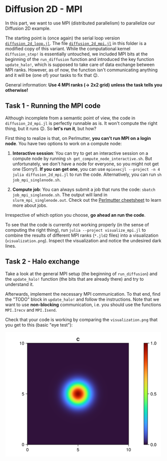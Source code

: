 # Diffusion 2D - MPI

In this part, we want to use MPI (distributed parallelism) to parallelize our Diffusion 2D example.

The starting point is (once again) the serial loop version [`diffusion_2d_loop.jl`](./../diffusion_2d/diffusion_2d_loop.jl). The file [`diffusion_2d_mpi.jl`](./diffusion_2d_mpi.jl) in this folder is a modified copy of this variant. While the computational kernel `diffusion_step!` is essentially untouched, we included MPI bits at the beginning of the `run_diffusion` function and introduced the key function `update_halo!`, which is supposed to take care of data exchange between MPI ranks. However, as of now, the function isn't communicating anything and it will be (one of) your tasks to fix that 😉.

General information: **Use 4 MPI ranks (→ 2x2 grid) unless the task tells you otherwise!**

## Task 1 - Running the MPI code

Although incomplete from a semantic point of view, the code in `diffusion_2d_mpi.jl` is perfectly runnable as is. It won't compute the right thing, but it runs 😉. So **let's run it**, but how?

First thing to realize is that, on Perlmutter, **you can't run MPI on a login node**. You have two options to work on a compute node:

1) **Interactive session**: You can try to get an interactive session on a compute node by running `sh get_compute_node_interactive.sh`. But unfortunately, we don't have a node for everyone, so you might not get one (Sorry!). **If you can get one**, you can use `mpiexecjl --project -n 4 julia diffusion_2d_mpi.jl` to run the code. Alternatively, you can run `sh job_mpi_singlenode.sh`.

2) **Compute job**: You can always submit a job that runs the code: `sbatch job_mpi_singlenode.sh`. The output will land in `slurm_mpi_singlenode.out`. Check out the [Perlmutter cheetsheet](../../help/perlmutter_cheatsheet.md) to learn more about jobs.

Irrespective of which option you choose, **go ahead an run the code**.

To see that the code is currently not working properly (in the sense of computing the right thing), run `julia --project visualize_mpi.jl` to combine the results of different MPI ranks (`*.jld2` files) into a visualization (`visualization.png`). Inspect the visualization and notice the undesired dark lines.

## Task 2 - Halo exchange

Take a look at the general MPI setup (the beginning of `run_diffusion`) and the `update_halo!` function (the bits that are already there) and try to understand it.

Afterwards, implement the necessary MPI communication. To that end, find the "TODO" block in `update_halo!` and follow the instructions. Note that we want to use **non-blocking** communication, i.e. you should use the functions `MPI.Irecv` and `MPI.Isend`.

Check that your code is working by comparing the `visualization.png` that you get to this (basic "eye test"):

<img src="./solution/visualization.png" width=500px>

